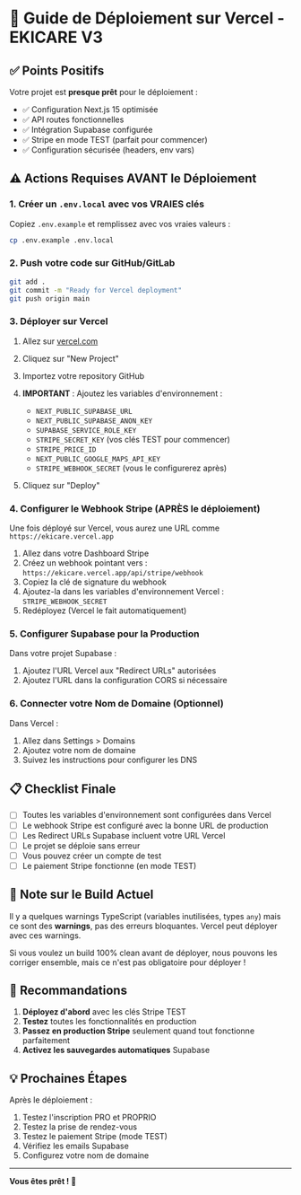 # 🚀 Guide de Déploiement sur Vercel - EKICARE V3

## ✅ Points Positifs

Votre projet est **presque prêt** pour le déploiement :
- ✅ Configuration Next.js 15 optimisée
- ✅ API routes fonctionnelles
- ✅ Intégration Supabase configurée
- ✅ Stripe en mode TEST (parfait pour commencer)
- ✅ Configuration sécurisée (headers, env vars)

## ⚠️ Actions Requises AVANT le Déploiement

### 1. Créer un `.env.local` avec vos VRAIES clés

Copiez `.env.example` et remplissez avec vos vraies valeurs :

```bash
cp .env.example .env.local
```

### 2. Push votre code sur GitHub/GitLab

```bash
git add .
git commit -m "Ready for Vercel deployment"
git push origin main
```

### 3. Déployer sur Vercel

1. Allez sur [vercel.com](https://vercel.com)
2. Cliquez sur "New Project"
3. Importez votre repository GitHub
4. **IMPORTANT** : Ajoutez les variables d'environnement :
   - `NEXT_PUBLIC_SUPABASE_URL`
   - `NEXT_PUBLIC_SUPABASE_ANON_KEY`
   - `SUPABASE_SERVICE_ROLE_KEY`
   - `STRIPE_SECRET_KEY` (vos clés TEST pour commencer)
   - `STRIPE_PRICE_ID`
   - `NEXT_PUBLIC_GOOGLE_MAPS_API_KEY`
   - `STRIPE_WEBHOOK_SECRET` (vous le configurerez après)

5. Cliquez sur "Deploy"

### 4. Configurer le Webhook Stripe (APRÈS le déploiement)

Une fois déployé sur Vercel, vous aurez une URL comme `https://ekicare.vercel.app`

1. Allez dans votre Dashboard Stripe
2. Créez un webhook pointant vers : `https://ekicare.vercel.app/api/stripe/webhook`
3. Copiez la clé de signature du webhook
4. Ajoutez-la dans les variables d'environnement Vercel : `STRIPE_WEBHOOK_SECRET`
5. Redéployez (Vercel le fait automatiquement)

### 5. Configurer Supabase pour la Production

Dans votre projet Supabase :
1. Ajoutez l'URL Vercel aux "Redirect URLs" autorisées
2. Ajoutez l'URL dans la configuration CORS si nécessaire

### 6. Connecter votre Nom de Domaine (Optionnel)

Dans Vercel :
1. Allez dans Settings > Domains
2. Ajoutez votre nom de domaine
3. Suivez les instructions pour configurer les DNS

## 📋 Checklist Finale

- [ ] Toutes les variables d'environnement sont configurées dans Vercel
- [ ] Le webhook Stripe est configuré avec la bonne URL de production
- [ ] Les Redirect URLs Supabase incluent votre URL Vercel
- [ ] Le projet se déploie sans erreur
- [ ] Vous pouvez créer un compte de test
- [ ] Le paiement Stripe fonctionne (en mode TEST)

## 🔧 Note sur le Build Actuel

Il y a quelques warnings TypeScript (variables inutilisées, types `any`) mais ce sont des **warnings**, pas des erreurs bloquantes. Vercel peut déployer avec ces warnings.

Si vous voulez un build 100% clean avant de déployer, nous pouvons les corriger ensemble, mais ce n'est pas obligatoire pour déployer !

## 🎯 Recommandations

1. **Déployez d'abord** avec les clés Stripe TEST
2. **Testez** toutes les fonctionnalités en production
3. **Passez en production Stripe** seulement quand tout fonctionne parfaitement
4. **Activez les sauvegardes automatiques** Supabase

## 💡 Prochaines Étapes

Après le déploiement :
1. Testez l'inscription PRO et PROPRIO
2. Testez la prise de rendez-vous
3. Testez le paiement Stripe (mode TEST)
4. Vérifiez les emails Supabase
5. Configurez votre nom de domaine

---

**Vous êtes prêt ! 🎉**

